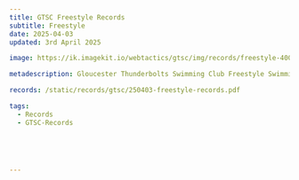 ```yaml
---
title: GTSC Freestyle Records
subtitle: Freestyle
date: 2025-04-03
updated: 3rd April 2025

image: https://ik.imagekit.io/webtactics/gtsc/img/records/freestyle-400x600.jpg

metadescription: Gloucester Thunderbolts Swimming Club Freestyle Swimming Records

records: /static/records/gtsc/250403-freestyle-records.pdf

tags:
  - Records
  - GTSC-Records





---
```





